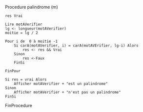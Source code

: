 Procedure palindrome (m)

	res Vrai

	Lire motAVerifier
	lg <- longueur(motAVerifier)
	moitie = lg / 2

	Pour i de  0 à moitie -1
		Si carA(motAVerifier, i) = carA(motAVErifier, lg-i) Alors
			res <- res && Vrai
		Sinon
			res <-Faux
		FinSi

	FinPour

	Si res = vrai Alors
		Afficher motAVerifier + "est un palindrome"
	Sinon
		Afficher motAVerifier + "n'est pas un palindrome"
	FinSi
FinProcedure